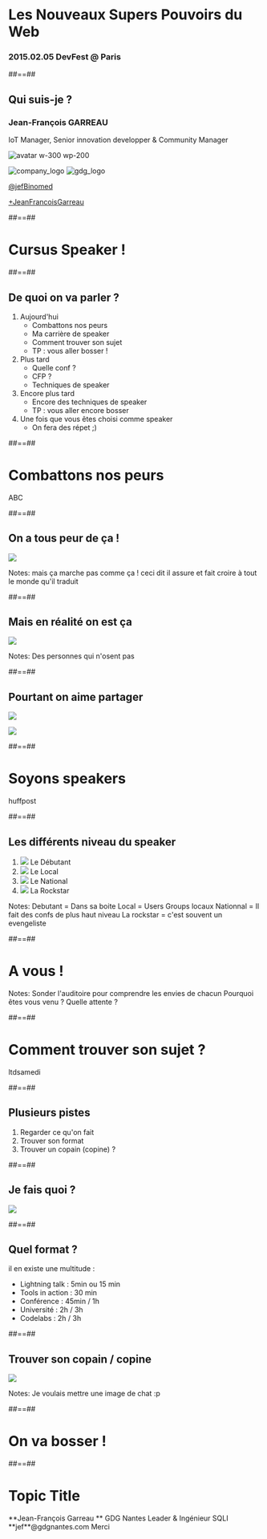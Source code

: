 
<!-- .slide: class="first-slide" -->

# **Les Nouveaux Supers Pouvoirs du Web**

### 2015.02.05 DevFest @ **Paris**


##==##

<!-- .slide: class="who-am-i" -->

## Qui suis-je ?

### Jean-François GARREAU

<!-- .element: class="descjf" -->
IoT Manager, Senior innovation developper & Community Manager

![avatar w-300 wp-200](assets/images/jf.jpg)


![company_logo](assets/images/sqli_logo.png)
![gdg_logo](assets/images/GDG-Logo-carre.png)

<!-- .element: class="twitter" -->
[@jefBinomed](http://twitter.com/jefBinomed)

<!-- .element: class="gplus" -->
[+JeanFrancoisGarreau](http://plus.google.com/+JeanFrancoisGarreau)


##==##

<!-- .slide: class="transition-white" -->

# Cursus Speaker ! 

##==##

## De quoi on va parler ?

1. Aujourd'hui 
    * Combattons nos peurs
    * Ma carrière de speaker
    * Comment trouver son sujet 
    * TP : vous aller bosser ! 
2. Plus tard
    * Quelle conf ? 
    * CFP ?
    * Techniques de speaker
3. Encore plus tard
    * Encore des techniques de speaker
    * TP : vous aller encore bosser
4. Une fois que vous êtes choisi comme speaker
    * On fera des répet ;)

##==##

<!-- .slide: data-background="/assets/images/ca_clown.jpg" data-state="hidefooter" class="transition" -->

# Combattons nos peurs

<div class="copyright">ABC</div>

##==##


## On a tous peur de ça !

![](/assets/images/imposteur.gif) <!-- .element: class="center h-500" -->


Notes:
mais ça marche pas comme ça !
ceci dit il assure et fait croire à tout le monde qu'il traduit

##==##

## Mais en réalité on est ça  


![](/assets/images/calimerisme.jpg) <!-- .element: class="center h-500" -->

Notes: 
Des personnes qui n'osent pas 

##==##

## Pourtant on aime partager

![](/assets/images/partage-de-connaissances.jpg) <!-- .element: class="float-let w-500" -->

![](/assets/images/au-secours-enfant-mord.jpg) <!-- .element: class="float-let w-500" -->

##==##

<!-- .slide: data-background="/assets/images/o-PUBLIC-SPEAKING-facebook.jpg" data-state="hidefooter" class="transition" -->

# Soyons speakers

<div class="copyright">huffpost</div>

##==##

## Les différents niveau du speaker

1. ![](/assets/images/Timide.jpg) <!-- .element: class="h-100" --> Le Débutant
2. ![](/assets/images/francky_trichet.jpg) <!-- .element: class="h-100" --> Le Local
3. ![](/assets/images/ft-l-verou.jpg) <!-- .element: class="h-100" --> Le National
4. ![](/assets/images/musk.jpeg) <!-- .element: class="h-100" --> La Rockstar

Notes:
Debutant = Dans sa boite
Local = Users Groups locaux
Nationnal = Il fait des confs de plus haut niveau
La rockstar = c'est souvent un evengeliste


##==##

<!-- .slide: class="transition-black" -->

# A vous !

Notes:
Sonder l'auditoire pour comprendre les envies de chacun
Pourquoi êtes vous venu ? 
Quelle attente ?

##==##

<!-- .slide: data-background="/assets/images/notebook-581128_1280.jpg" data-state="hidefooter" class="transition" -->

# Comment trouver son sujet ?

<div class="copyright">ltdsamedi</div>


##==##

## Plusieurs pistes

1. Regarder ce qu'on fait 
2. Trouver son format <!-- .element: class="fragment" -->
3. Trouver un copain (copine) ? <!-- .element: class="fragment" -->

##==##

## Je fais quoi ?

![](/assets/images/2000px-Gartner_Hype_Cycle.svg.png) <!-- .element: class="w-800 center" -->

##==##

## Quel format ? 

il en existe une multitude : 

* Lightning talk : 5min ou 15 min
* Tools in action : 30 min
* Conférence : 45min / 1h 
* Université : 2h / 3h
* Codelabs : 2h / 3h

##==##

## Trouver son copain / copine

![](/assets/images/real_chatons_amis.jpg) <!-- .element: class="w-800 center" -->

Notes:
Je voulais mettre une image de chat :p

##==##

<!-- .slide: data-background="/assets/images/girl_power_poster_vintage_quote_strength_ultra_3840x2160_hd-wallpaper-1805624.jpg" data-state="hidefooter" class="transition" -->

# On va bosser !


##==##

<!-- .slide: class="last-slide" -->



# <!-- .element: class="topic-title" --> Topic Title 

<!-- .element: class="presenter" --> **Jean-François Garreau  **

<!-- .element: class="work-rule" --> GDG Nantes Leader & Ingénieur SQLI  

<!-- .element: class="email" --> **jef**@gdgnantes.com  

<!-- .element: class="thank-message" --> Merci  
